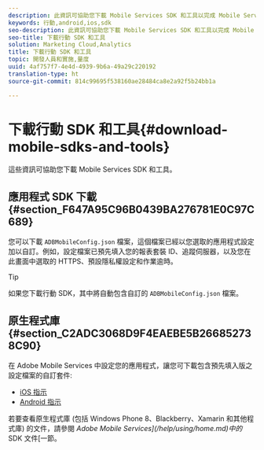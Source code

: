 ```yaml
---
description: 此資訊可協助您下載 Mobile Services SDK 和工具以完成 Mobile Services 實施。
keywords: 行動,android,ios,sdk
seo-description: 此資訊可協助您下載 Mobile Services SDK 和工具以完成 Mobile Services 實施。
seo-title: 下載行動 SDK 和工具
solution: Marketing Cloud,Analytics
title: 下載行動 SDK 和工具
topic: 開發人員和實施,量度
uuid: 4af757f7-4e4d-4939-9b6a-49a29c220192
translation-type: ht
source-git-commit: 814c99695f538160ae28484ca8e2a92f5b24bb1a

---
```



# 下載行動 SDK 和工具{#download-mobile-sdks-and-tools}

這些資訊可協助您下載 Mobile Services SDK 和工具。

## 應用程式 SDK 下載 {#section_F647A95C96B0439BA276781E0C97C689}

您可以下載 `ADBMobileConfig.json` 檔案，這個檔案已經以您選取的應用程式設定加以自訂。例如，設定檔案已預先填入您的報表套裝 ID、追蹤伺服器，以及您在此畫面中選取的 HTTPS、預設隱私權設定和作業逾時。

>[!TIP]
>
>如果您下載行動 SDK，其中將自動包含自訂的 `ADBMobileConfig.json` 檔案。

## 原生程式庫 {#section_C2ADC3068D9F4EAEBE5B266852738C90}

在 Adobe Mobile Services 中設定您的應用程式，讓您可下載包含預先填入版之設定檔案的自訂套件:

* [iOS 指示](/help/ios/getting-started/requirements.md)
* [Android 指示](/help/android/getting-started/requirements.md)

若要查看原生程式庫 (包括 Windows Phone 8、Blackberry、Xamarin 和其他程式庫) 的文件，請參閱 *Adobe Mobile Services](/help/using/home.md)中的* SDK 文件[一節。

